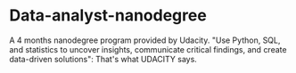 # Data-analyst-nanodegree
A 4 months nanodegree program  provided by Udacity. "Use Python, SQL, and statistics to uncover insights, communicate critical findings, and create data-driven solutions": That's what UDACITY says.
